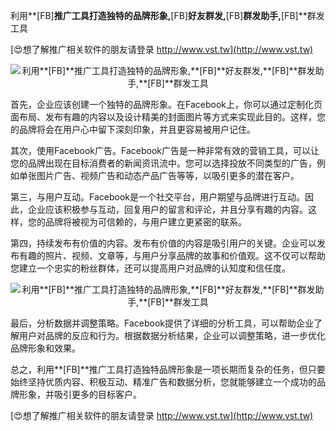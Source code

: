 利用**[FB]**推广工具打造独特的品牌形象,**[FB]**好友群发,**[FB]**群发助手,**[FB]**群发工具

[😍想了解推广相关软件的朋友请登录 http://www.vst.tw](http://www.vst.tw)

 <center><img src="https://vst.tw/MP4/tuiguang/png/1.png" alt="利用**[FB]**推广工具打造独特的品牌形象,**[FB]**好友群发,**[FB]**群发助手,**[FB]**群发工具"></center>

首先，企业应该创建一个独特的品牌形象。在Facebook上，你可以通过定制化页面布局、发布有趣的内容以及设计精美的封面图片等方式来实现此目的。这样，您的品牌将会在用户心中留下深刻印象，并且更容易被用户记住。

其次，使用Facebook广告。Facebook广告是一种非常有效的营销工具，可以让您的品牌出现在目标消费者的新闻资讯流中。您可以选择投放不同类型的广告，例如单张图片广告、视频广告和动态产品广告等等，以吸引更多的潜在客户。

第三，与用户互动。Facebook是一个社交平台，用户期望与品牌进行互动。因此，企业应该积极参与互动，回复用户的留言和评论，并且分享有趣的内容。这样，您的品牌将被视为可信赖的，与用户建立更紧密的联系。

第四，持续发布有价值的内容。发布有价值的内容是吸引用户的关键。企业可以发布有趣的照片、视频、文章等，与用户分享品牌的故事和价值观。这不仅可以帮助您建立一个忠实的粉丝群体，还可以提高用户对品牌的认知度和信任度。

 <center><img src="https://vst.tw/MP4/tuiguang/png/4.png" alt="利用**[FB]**推广工具打造独特的品牌形象,**[FB]**好友群发,**[FB]**群发助手,**[FB]**群发工具"></center>

最后，分析数据并调整策略。Facebook提供了详细的分析工具，可以帮助企业了解用户对品牌的反应和行为。根据数据分析结果，企业可以调整策略，进一步优化品牌形象和效果。

总之，利用**[FB]**推广工具打造独特品牌形象是一项长期而复杂的任务，但只要始终坚持优质内容、积极互动、精准广告和数据分析，您就能够建立一个成功的品牌形象，并吸引更多的目标客户。

[😍想了解推广相关软件的朋友请登录 http://www.vst.tw](http://www.vst.tw)




